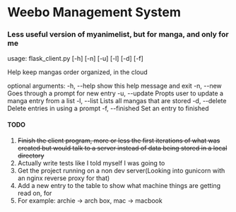 # Weebo Management System
### Less useful version of myanimelist, but for manga, and only for me

usage: flask_client.py [-h] [-n] [-u] [-l] [-d] [-f]

Help keep mangas order organized, in the cloud

optional arguments:
  -h, --help      show this help message and exit
  -n, --new       Goes through a prompt for new entry
  -u, --update    Propts user to update a manga entry from a list
  -l, --list      Lists all mangas that are stored
  -d, --delete    Delete entries in using a prompt
  -f, --finished  Set an entry to finished



#### TODO

1. ~~Finish the client program, more or less the first iterations of what was created but would talk to a server instead of data being stored in a local directory~~
2. Actually write tests like I told myself I was going to
2. Get the project running on a non dev server(Looking into gunicorn with an nginx reverse proxy for that)
3. Add a new entry to the table to show what machine things are getting read on, for
  1. For example: archie -> arch box, mac -> macbook


